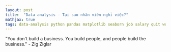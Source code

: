 ```yaml
---
layout: post
title:  "Data analysis - Tại sao nhân viên nghỉ việc?"
mathjax: true
tags: data-analysis python pandas matplotlib seaborn job salary quit working-condition
---
```

"You don't build a business. You build people, and people build the business." - Zig Ziglar
